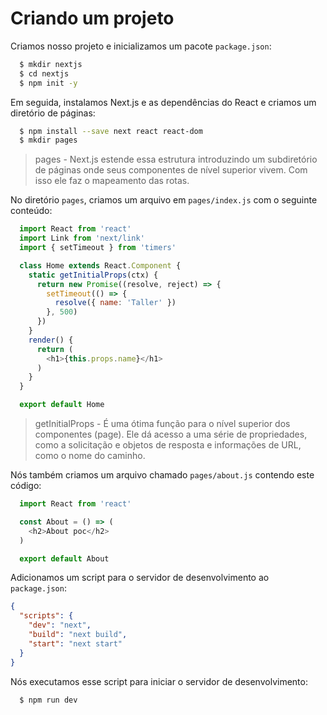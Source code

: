 # Criando um projeto

Criamos nosso projeto e inicializamos um pacote `package.json`:

```bash
  $ mkdir nextjs
  $ cd nextjs
  $ npm init -y
```

Em seguida, instalamos Next.js e as dependências do React e criamos um diretório de páginas:

```bash
  $ npm install --save next react react-dom
  $ mkdir pages
```

> pages - Next.js estende essa estrutura introduzindo um subdiretório de páginas onde seus componentes de nível superior vivem. Com isso ele faz o mapeamento das rotas.

No diretório `pages`, criamos um arquivo em `pages/index.js` com o seguinte conteúdo:

```javascript
  import React from 'react'
  import Link from 'next/link'
  import { setTimeout } from 'timers'

  class Home extends React.Component {
    static getInitialProps(ctx) {
      return new Promise((resolve, reject) => {
        setTimeout(() => {
          resolve({ name: 'Taller' })
        }, 500)
      })
    }
    render() {
      return (
        <h1>{this.props.name}</h1>
      )
    }
  }

  export default Home
```
> getInitialProps - É uma ótima função para o nível superior dos componentes (page). Ele dá acesso a uma série de propriedades, como a solicitação e objetos de resposta e informações de URL, como o nome do caminho.

Nós também criamos um arquivo chamado `pages/about.js` contendo este código:

```javascript
  import React from 'react'

  const About = () => (
    <h2>About poc</h2>
  )

  export default About
```

Adicionamos um script para o servidor de desenvolvimento ao `package.json`:

```json
{
  "scripts": {
    "dev": "next",
    "build": "next build",
    "start": "next start"
  }
}
```

Nós executamos esse script para iniciar o servidor de desenvolvimento:

```bash
  $ npm run dev
```
